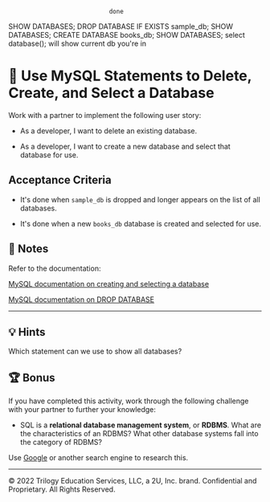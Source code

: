                                 done
SHOW DATABASES;
DROP DATABASE IF EXISTS sample_db;
SHOW DATABASES;
CREATE DATABASE books_db;
SHOW DATABASES;
select database(); will show current db you're in
# 📖 Use MySQL Statements to Delete, Create, and Select a Database

Work with a partner to implement the following user story:

* As a developer, I want to delete an existing database.

* As a developer, I want to create a new database and select that database for use.

## Acceptance Criteria

* It's done when `sample_db` is dropped and longer appears on the list of all databases.

* It's done when a new `books_db` database is created and selected for use.

## 📝 Notes

Refer to the documentation:

[MySQL documentation on creating and selecting a database](https://dev.mysql.com/doc/refman/8.0/en/creating-database.html)

[MySQL documentation on DROP DATABASE](https://dev.mysql.com/doc/refman/8.0/en/drop-database.html)

---

## 💡 Hints

Which statement can we use to show all databases?

## 🏆 Bonus

If you have completed this activity, work through the following challenge with your partner to further your knowledge:

* SQL is a **relational database management system**, or **RDBMS**. What are the characteristics of an RDBMS? What other database systems fall into the category of RDBMS?

Use [Google](https://www.google.com) or another search engine to research this.

---
© 2022 Trilogy Education Services, LLC, a 2U, Inc. brand. Confidential and Proprietary. All Rights Reserved.
